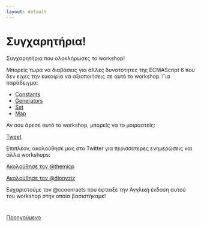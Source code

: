 ```yaml
---
layout: default
---
```


# Συγχαρητήρια!

Συγχαρητήρια που ολοκλήρωσες το workshop!

Μπορείς τώρα να διαβάσεις για άλλες δυνατότητες της ECMAScript 6 που δεν είχες την ευκαιρία να αξιοποιήσεις σε αυτό το workshop. Για παράδειγμα:

- [Constants](https://developer.mozilla.org/en-US/docs/Web/JavaScript/Reference/Statements/const)
- [Generators](https://developer.mozilla.org/en-US/docs/Web/JavaScript/Reference/Statements/function*)
- [Set](https://developer.mozilla.org/en-US/docs/Web/JavaScript/Reference/Global_Objects/Set)
- [Map](https://developer.mozilla.org/en-US/docs/Web/JavaScript/Reference/Global_Objects/Map)

Αν σου άρεσε αυτό το workshop, μπορείς να το μοιραστείς:

<a href="https://twitter.com/share" class="twitter twitter-share-button" data-size="large" data-url="http://web-class.gr/es6/workshop" data-text="Workshop για την ECMAScript 6 με #Babel6 και #Webpack #ES2015 #ES6 #JavaScript">Tweet</a>

Επιπλέον, ακολούθησέ μας στο Twitter για περισσότερες ενημερώσεις και άλλα workshops:

<a class="twitter twitter-follow-button"
   href="https://twitter.com/themicp"
   data-size="large">
    Ακολούθησε τον @themicp</a>

<a class="twitter twitter-follow-button"
   href="https://twitter.com/dionyziz"
   data-size="large">
    Ακολούθησε τον @dionyziz</a>

Ευχαριστούμε τον @ccoenraets που έφτιαξε την Αγγλική έκδοση αυτού του workshop στην οποία βασιστήκαμε!


<script>!function(d,s,id){var js,fjs=d.getElementsByTagName(s)[0],p=/^http:/.test(d.location)?'http':'https';if(!d.getElementById(id)){js=d.createElement(s);js.id=id;js.src=p+'://platform.twitter.com/widgets.js';fjs.parentNode.insertBefore(js,fjs);}}(document, 'script', 'twitter-wjs');</script>



<div class="row" style="margin-top:40px;">
<div class="col-sm-12">
<a href="ecmascript6-promises.html" class="btn btn-default"><i class="glyphicon glyphicon-chevron-left"></i> Προηγούμενο</a>
</div>
</div>
